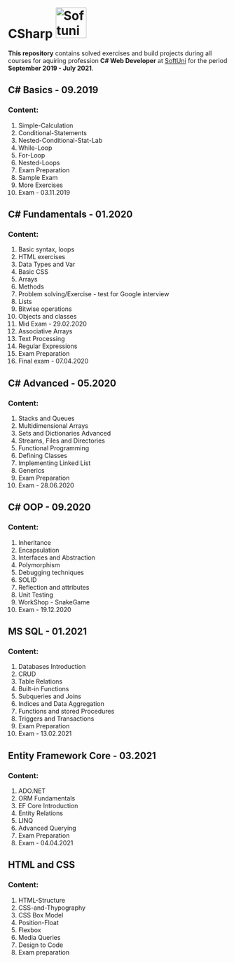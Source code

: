 # CSharp <img src="https://about.softuni.bg/Content/images/home-page/softuni-logo.svg" alt="Softuni Logo" maxweight="10" width="70" height="70" > 

**This repository** contains solved exercises and build projects during all courses for aquiring profession **C# Web Developer** at [SoftUni](https://softuni.bg/ "SoftUni") for the period **September 2019 - July 2021**.

## C# Basics - 09.2019
### Content:
1. Simple-Calculation
2. Conditional-Statements
3. Nested-Conditional-Stat-Lab
4. While-Loop
5. For-Loop
6. Nested-Loops
7. Exam Preparation
8. Sample Exam
9. More Exercises
10. Exam - 03.11.2019

## C# Fundamentals - 01.2020
### Content:
01. Basic syntax, loops
02. HTML exercises
03. Data Types and Var
04. Basic CSS
05. Arrays
07. Methods
08. Problem solving/Exercise - test for Google interview
09. Lists
10. Bitwise operations
11. Objects and classes
12. Mid Exam - 29.02.2020
13. Associative Arrays
15. Text Processing
17. Regular Expressions
19. Exam Preparation
20. Final exam - 07.04.2020

## C# Advanced - 05.2020
### Content:
01. Stacks and Queues
02. Multidimensional Arrays
03. Sets and Dictionaries Advanced
04. Streams, Files and Directories
05. Functional Programming
06. Defining Classes
07. Implementing Linked List
09. Generics
10. Exam Preparation
11. Exam - 28.06.2020

## C# OOP - 09.2020
### Content:
01. Inheritance
02. Encapsulation
03. Interfaces and Abstraction
04. Polymorphism
06. Debugging techniques
07. SOLID
08. Reflection and attributes
09. Unit Testing
10. WorkShop - SnakeGame
11. Exam - 19.12.2020

## MS SQL - 01.2021
### Content:
01. Databases Introduction
02. CRUD
03. Table Relations
04. Built-in Functions
05. Subqueries and Joins
06. Indices and Data Aggregation
07. Functions and stored Procedures
08. Triggers and Transactions
09. Exam Preparation
10. Exam - 13.02.2021

## Entity Framework Core - 03.2021
### Content:
01. ADO.NET
02. ORM Fundamentals
03. EF Core Introduction
04. Entity Relations
05. LINQ
06. Advanced Querying
07. Exam Preparation
08. Exam - 04.04.2021

## HTML and CSS
### Content:
01. HTML-Structure
02. CSS-and-Thypography
03. CSS Box Model
04. Position-Float
05. Flexbox
06. Media Queries
07. Design to Code
08. Exam preparation
